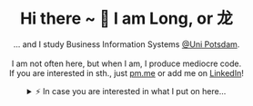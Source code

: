 <div align="center">
  <h1>Hi there ~ 👋 I am Long, or 龙</h1>
  <p>
    ... and I study Business Information Systems <a href="https://www.uni-potsdam.de/">@Uni Potsdam</a>.
    <br/><br/>
    I am not often here, but when I am, I produce mediocre code.
    <br/>
    If you are interested in sth., just 
    <a href="mailto:long.ngyn@pm.me">pm.me</a>
    or add me on
    <a href="https://www.linkedin.com/in/long-hoang-nguyen-387171182">LinkedIn</a>!
  </p>
  <details>
  <summary>⚡️ In case you are interested in what I put on here...</summary>
  <br/>
    
  ![tylonghuang GitHub Stats](https://github-readme-stats.vercel.app/api?username=tylonghuang&count_private=true&show_icons=true&theme=github_dark)
    
  ![tylonghuang Top Langs](https://github-readme-stats.vercel.app/api/top-langs/?username=tylonghuang&layout=compact&hide=css,html&theme=github_dark)
  </details>
</div>
